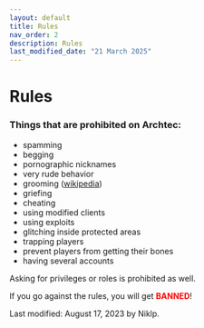 ```yaml
---
layout: default
title: Rules
nav_order: 2
description: Rules
last_modified_date: "21 March 2025"
---
```


# Rules

### Things that are prohibited on Archtec:
- spamming
- begging
- pornographic nicknames
- very rude behavior
- grooming ([wikipedia](https://en.wikipedia.org/wiki/Child_grooming))
- griefing
- cheating
- using modified clients
- using exploits
- glitching inside protected areas
- trapping players
- prevent players from getting their bones
- having several accounts

Asking for privileges or roles is prohibited as well.

If you go against the rules, you will get <span style="color:red">**BANNED**</span>!

Last modified: August 17, 2023 by Niklp.
